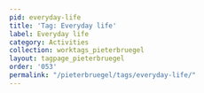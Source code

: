 ```yaml
---
pid: everyday-life
title: 'Tag: Everyday life'
label: Everyday life
category: Activities
collection: worktags_pieterbruegel
layout: tagpage_pieterbruegel
order: '053'
permalink: "/pieterbruegel/tags/everyday-life/"
---
```

